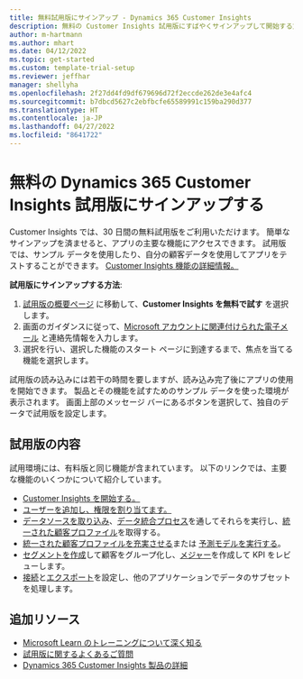```yaml
---
title: 無料試用版にサインアップ - Dynamics 365 Customer Insights
description: 無料の Customer Insights 試用版にすばやくサインアップして開始する方法について説明します。 アプリについて深く掘り下げたり、さらなる学習リソースを見つけることができます。
author: m-hartmann
ms.author: mhart
ms.date: 04/12/2022
ms.topic: get-started
ms.custom: template-trial-setup
ms.reviewer: jeffhar
manager: shellyha
ms.openlocfilehash: 2f27dd4fd9df679696d72f2eccde262de3e4afc4
ms.sourcegitcommit: b7dbcd5627c2ebfbcfe65589991c159ba290d377
ms.translationtype: HT
ms.contentlocale: ja-JP
ms.lasthandoff: 04/27/2022
ms.locfileid: "8641722"
---
```

# <a name="sign-up-for-a-free-dynamics-365-customer-insights-trial"></a>無料の Dynamics 365 Customer Insights 試用版にサインアップする

Customer Insights では、30 日間の無料試用版をご利用いただけます。 簡単なサインアップを済ませると、アプリの主要な機能にアクセスできます。 試用版では、サンプル データを使用したり、自分の顧客データを使用してアプリをテストすることができます。 [Customer Insights 機能の詳細情報。](overview.md)

**試用版にサインアップする方法**:

1. [試用版の概要ページ](https://dynamics.microsoft.com/ai/customer-insights/) に移動して、**Customer Insights を無料で試す** を選択します。
1. 画面のガイダンスに従って、[Microsoft アカウントに関連付けられた電子メール](https://support.microsoft.com/windows/what-is-a-microsoft-account-4a7c48e9-ff5a-e9c6-5a5c-1a57d66c3bfa) と連絡先情報を入力します。
1. 選択を行い、選択した機能のスタート ページに到達するまで、焦点を当てる機能を選択します。

試用版の読み込みには若干の時間を要しますが、読み込み完了後にアプリの使用を開始できます。 製品とその機能を試すためのサンプル データを使った環境が表示されます。 画面上部のメッセージ バーにあるボタンを選択して、独自のデータで試用版を設定します。

## <a name="what-to-try"></a>試用版の内容

試用環境には、有料版と同じ機能が含まれています。 以下のリンクでは、主要な機能のいくつかについて紹介しています。

- [Customer Insights を開始する。](get-started.md)
- [ユーザーを追加し、権限を割り当てます。](permissions.md)
- [データソースを取り込み](data-sources.md)、[データ統合プロセス](data-unification.md)を通してそれらを実行し、[統一された顧客プロファイル](customer-profiles.md)を取得する。
- [統一された顧客プロファイルを充実させる](enrichment-hub.md)または [予測モデルを実行する](predictions-overview.md)。
- [セグメントを作成](segments.md)して顧客をグループ化し、[メジャー](measures.md)を作成して KPI をレビューします。
- [接続](connections.md)と[エクスポート](export-destinations.md)を設定し、他のアプリケーションでデータのサブセットを処理します。

## <a name="additional-resources"></a>追加リソース

- [Microsoft Learn のトレーニングについて深く知る](/learn/browse/?filter-products=dynamics-dynamics-cust-insights)
- [試用版に関するよくあるご質問](trial-faq.md)
- [Dynamics 365 Customer Insights 製品の詳細](https://dynamics.microsoft.com/ai/customer-insights/)
